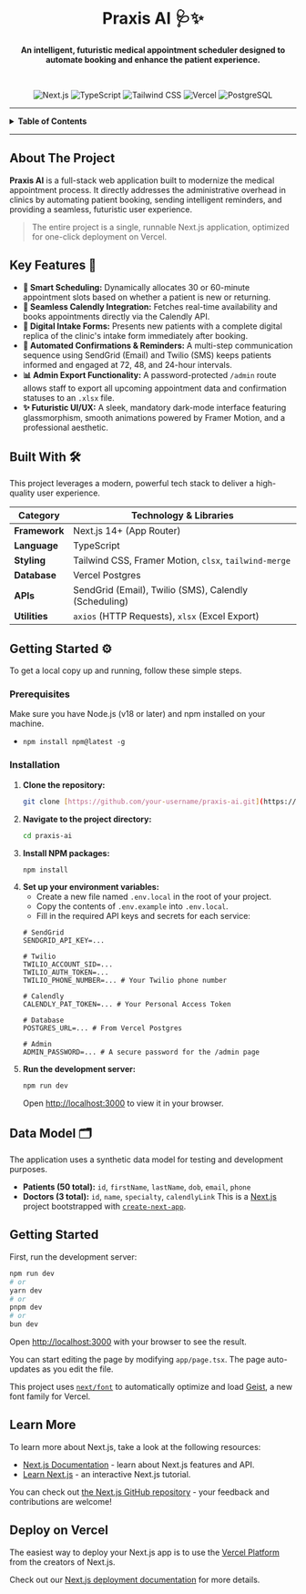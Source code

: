 <div align="center">
  <h1>Praxis AI 🩺✨</h1>
  <p><strong>An intelligent, futuristic medical appointment scheduler designed to automate booking and enhance the patient experience.</strong></p>
  <br/>
</div>

<div align="center">

![Next.js](https://img.shields.io/badge/Next.js-000000?style=for-the-badge&logo=nextdotjs&logoColor=white)
![TypeScript](https://img.shields.io/badge/TypeScript-3178C6?style=for-the-badge&logo=typescript&logoColor=white)
![Tailwind CSS](https://img.shields.io/badge/Tailwind_CSS-38B2AC?style=for-the-badge&logo=tailwind-css&logoColor=white)
![Vercel](https://img.shields.io/badge/Vercel-000000?style=for-the-badge&logo=vercel&logoColor=white)
![PostgreSQL](https://img.shields.io/badge/PostgreSQL-4169E1?style=for-the-badge&logo=postgresql&logoColor=white)

</div>

---

<details>
  <summary><strong>Table of Contents</strong></summary>
  <ol>
    <li><a href="#about-the-project">About The Project</a></li>
    <li><a href="#key-features">Key Features</a></li>
    <li><a href="#built-with">Built With</a></li>
    <li><a href="#getting-started">Getting Started</a></li>
    <li><a href="#data-model">Data Model</a></li>
  </ol>
</details>

---

## About The Project

**Praxis AI** is a full-stack web application built to modernize the medical appointment process. It directly addresses the administrative overhead in clinics by automating patient booking, sending intelligent reminders, and providing a seamless, futuristic user experience.

> The entire project is a single, runnable Next.js application, optimized for one-click deployment on Vercel.

## Key Features 🚀

* **🧠 Smart Scheduling:** Dynamically allocates 30 or 60-minute appointment slots based on whether a patient is new or returning.
* **📅 Seamless Calendly Integration:** Fetches real-time availability and books appointments directly via the Calendly API.
* **📝 Digital Intake Forms:** Presents new patients with a complete digital replica of the clinic's intake form immediately after booking.
* **📲 Automated Confirmations & Reminders:** A multi-step communication sequence using SendGrid (Email) and Twilio (SMS) keeps patients informed and engaged at 72, 48, and 24-hour intervals.
* **📊 Admin Export Functionality:** A password-protected `/admin` route allows staff to export all upcoming appointment data and confirmation statuses to an `.xlsx` file.
* **✨ Futuristic UI/UX:** A sleek, mandatory dark-mode interface featuring glassmorphism, smooth animations powered by Framer Motion, and a professional aesthetic.

## Built With 🛠️

This project leverages a modern, powerful tech stack to deliver a high-quality user experience.

| Category      | Technology & Libraries                                     |
|---------------|------------------------------------------------------------|
| **Framework** | Next.js 14+ (App Router)                                   |
| **Language** | TypeScript                                                 |
| **Styling** | Tailwind CSS, Framer Motion, `clsx`, `tailwind-merge`      |
| **Database** | Vercel Postgres                                            |
| **APIs** | SendGrid (Email), Twilio (SMS), Calendly (Scheduling)      |
| **Utilities** | `axios` (HTTP Requests), `xlsx` (Excel Export)             |

## Getting Started ⚙️

To get a local copy up and running, follow these simple steps.

### Prerequisites

Make sure you have Node.js (v18 or later) and npm installed on your machine.
* `npm install npm@latest -g`

### Installation

1.  **Clone the repository:**
    ```sh
    git clone [https://github.com/your-username/praxis-ai.git](https://github.com/your-username/praxis-ai.git)
    ```
2.  **Navigate to the project directory:**
    ```sh
    cd praxis-ai
    ```
3.  **Install NPM packages:**
    ```sh
    npm install
    ```
4.  **Set up your environment variables:**
    * Create a new file named `.env.local` in the root of your project.
    * Copy the contents of `.env.example` into `.env.local`.
    * Fill in the required API keys and secrets for each service:
    ```env
    # SendGrid
    SENDGRID_API_KEY=...

    # Twilio
    TWILIO_ACCOUNT_SID=...
    TWILIO_AUTH_TOKEN=...
    TWILIO_PHONE_NUMBER=... # Your Twilio phone number

    # Calendly
    CALENDLY_PAT_TOKEN=... # Your Personal Access Token

    # Database
    POSTGRES_URL=... # From Vercel Postgres

    # Admin
    ADMIN_PASSWORD=... # A secure password for the /admin page
    ```
5.  **Run the development server:**
    ```sh
    npm run dev
    ```
    Open [http://localhost:3000](http://localhost:3000) to view it in your browser.

## Data Model 🗂️

The application uses a synthetic data model for testing and development purposes.

* **Patients (50 total):** `id`, `firstName`, `lastName`, `dob`, `email`, `phone`
* **Doctors (3 total):** `id`, `name`, `specialty`, `calendlyLink`
This is a [Next.js](https://nextjs.org) project bootstrapped with [`create-next-app`](https://nextjs.org/docs/app/api-reference/cli/create-next-app).

## Getting Started

First, run the development server:

```bash
npm run dev
# or
yarn dev
# or
pnpm dev
# or
bun dev
```

Open [http://localhost:3000](http://localhost:3000) with your browser to see the result.

You can start editing the page by modifying `app/page.tsx`. The page auto-updates as you edit the file.

This project uses [`next/font`](https://nextjs.org/docs/app/building-your-application/optimizing/fonts) to automatically optimize and load [Geist](https://vercel.com/font), a new font family for Vercel.

## Learn More

To learn more about Next.js, take a look at the following resources:

- [Next.js Documentation](https://nextjs.org/docs) - learn about Next.js features and API.
- [Learn Next.js](https://nextjs.org/learn) - an interactive Next.js tutorial.

You can check out [the Next.js GitHub repository](https://github.com/vercel/next.js) - your feedback and contributions are welcome!

## Deploy on Vercel

The easiest way to deploy your Next.js app is to use the [Vercel Platform](https://vercel.com/new?utm_medium=default-template&filter=next.js&utm_source=create-next-app&utm_campaign=create-next-app-readme) from the creators of Next.js.

Check out our [Next.js deployment documentation](https://nextjs.org/docs/app/building-your-application/deploying) for more details.
